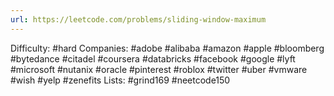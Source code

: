 ```yaml
---
url: https://leetcode.com/problems/sliding-window-maximum
---
```


Difficulty: #hard
Companies: #adobe #alibaba #amazon #apple #bloomberg #bytedance #citadel #coursera #databricks #facebook #google #lyft #microsoft #nutanix #oracle #pinterest #roblox #twitter #uber #vmware #wish #yelp #zenefits
Lists: #grind169 #neetcode150